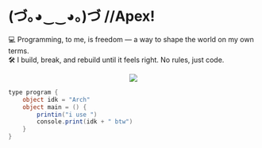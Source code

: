 # (づ｡◕‿‿◕｡)づ //**Apex**!

💻 Programming, to me, is freedom — a way to shape the world on my own terms.  
🛠️ I build, break, and rebuild until it feels right. No rules, just code.  

<p align="center">
  <a href="https://skillicons.dev">
    <img src="https://skillicons.dev/icons?i=linux,arch,cs,rust,vscode,bash,css,dotnet,github,git,godot,html,ai,js,obsidian,ps,py,ts,unity,visualstudio,windows," />
  </a>
</p>

```cs
type program {
    object idk = "Arch"
    object main = () {
        printin("i use ")
        console.print(idk + " btw")
    }
}
```
